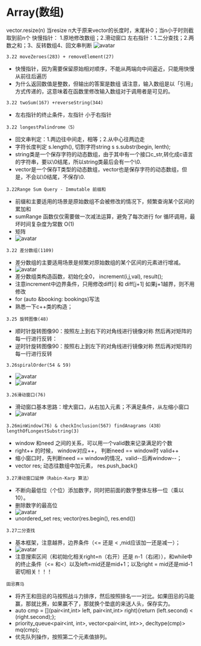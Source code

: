 # Array(数组)

vector.resize(n) 当resize n大于原来vector的长度时，末尾补0；当n小于时则截取到前n个
快慢指针： 1.原地修改数组；2.滑动窗口
左右指针：1.二分查找；2.两数之和；3、反转数组4、回文串判断
![avatar](fig/二分查找.png)
```
3.22 moveZeroes(283) + removeElement(27)
```
* 快慢指针，因为需要保留原始相对顺序，不能从两端向中间逼近，只能用快慢从前往后遍历
* 为什么返回数值是整数，但输出的答案是数组
请注意，输入数组是以「引用」方式传递的，这意味着在函数里修改输入数组对于调用者是可见的。

```
3.22 twoSum(167) +reverseString(344)
```
* 左右指针的终止条件，左指针 小于右指针


```
3.22 longestPalindrome（5）
```
* 回文串判定：1.两边往中间走，相等；2.从中心往两边走
* 字符长度判定 s.length(), 切割字符string s s.substr(begin, lenth);
* string类是一个保存字符的动态数组，由于其中有一个接口c_str,转化成c语言的字符串，要以\0结尾，所以string类最后会有一个\0.
* vector<T>是一个保存T类型的动态数组，vector<char>也是保存字符的动态数组，但是，不会以\0结尾，不保存\0.


```
3.22Range Sum Query - Immutable 前缀和
```
* 前缀和主要适用的场景是原始数组不会被修改的情况下，频繁查询某个区间的累加和
* sumRange 函数仅仅需要做一次减法运算，避免了每次进行 for 循环调用，最坏时间复杂度为常数 O(1)
* 矩阵
* ![avatar](fig/前缀和矩阵.png)

```
3.22 差分数组(1109)
```
* 差分数组的主要适用场景是频繁对原始数组的某个区间的元素进行增减。
* ![avatar](fig/差分数组.png)
* 差分数组类构造函数，初始化全0， increment(i,j,val),  result();
* 注意increment中边界条件，只用修改diff[i] 和 diff[j+1] 如果j+1越界，则不用修改
* for (auto &booking: bookings)写法
* 熟悉一下c++类的构造；


```
3.25 旋转图像(48)
```
* 顺时针旋转图像90：按照左上到右下的对角线进行镜像对称 然后再对矩阵的每一行进行反转：
* 逆时针旋转图像90：按照右上到左下的对角线进行镜像对称 然后再对矩阵的每一行进行反转


```
3.26spiralOrder(54 & 59)
```
* ![avatar](fig/3.26spiralOrder.png)
* ![avatar](fig/3.26spiralOrder.png)


```
3.26滑动窗口(76)
```
* 滑动窗口基本思路：增大窗口，从右加入元素；不满足条件，从左缩小窗口
* ![avatar](fig/3.26滑动窗口.png)

```
3.26minWindow(76) & checkInclusion(567) findAnagrams（438）lengthOfLongestSubstring(3)
```
* window 和need 之间的关系，可以用一个valid数来记录满足的个数 
* right++ 的时候， window对应++， 判断need ==  window时 valid++
* 缩小窗口时，先判断need == window的情况，valid--后再window--；
* vector<int> res; 动态往数组中加元素， res.push_back() 

```
3.27滑动窗口延伸（Rabin-Karp 算法）
```
* 不断向最低位（个位）添加数字，同时把前面的数字整体左移一位（乘以 10）。
* 删除数字的最高位
* ![avatar](fig/3.27滑动窗口扩展.png)
* unordered_set res; vector<string>(res.begin(), res.end())


```
3.27二分查找
```
* 基本框架，注意越界，边界条件（<= 还是 < ,mid应该加一还是减一）；
* ![avatar](fig/二分查找.png)
* 注意搜索区间（和初始化相关right=n（右开）还是 n-1（右闭）），和while中的终止条件（<= 和<）以及left=mid还是mid+1；以及right = mid还是mid-1密切相关！！！


```
田忌赛马
```
* 将齐王和田忌的马按照战斗力排序，然后按照排名一一对比。如果田忌的马能赢，那就比赛，如果赢不了，那就换个垫底的来送人头，保存实力。
*  auto cmp = [](pair<int,int> left, pair<int,int> right){return (left.second) < (right.second);};
*  priority_queue<pair<int, int>, vector<pair<int, int>>, decltype(cmp)> mq(cmp);
*  优先队列操作，按照第二个元素值排列。